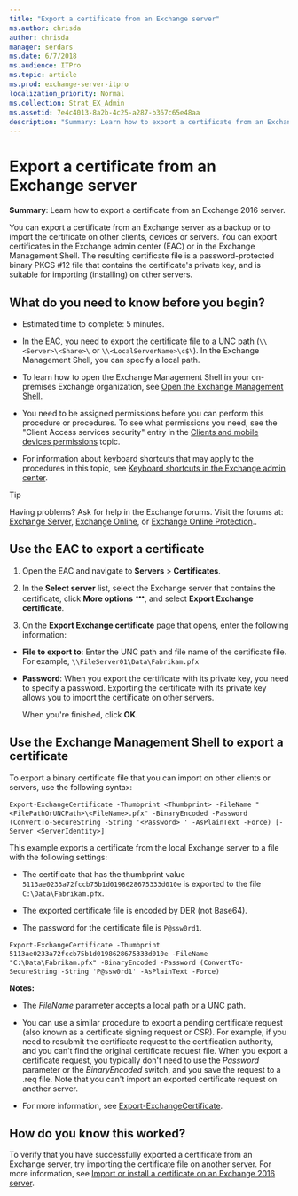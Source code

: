 ```yaml
---
title: "Export a certificate from an Exchange server"
ms.author: chrisda
author: chrisda
manager: serdars
ms.date: 6/7/2018
ms.audience: ITPro
ms.topic: article
ms.prod: exchange-server-itpro
localization_priority: Normal
ms.collection: Strat_EX_Admin
ms.assetid: 7e4c4013-8a2b-4c25-a287-b367c65e48aa
description: "Summary: Learn how to export a certificate from an Exchange 2016 server."
---
```


# Export a certificate from an Exchange server

 **Summary**: Learn how to export a certificate from an Exchange 2016 server.
  
You can export a certificate from an Exchange server as a backup or to import the certificate on other clients, devices or servers. You can export certificates in the Exchange admin center (EAC) or in the Exchange Management Shell. The resulting certificate file is a password-protected binary PKCS #12 file that contains the certificate's private key, and is suitable for importing (installing) on other servers.
  
## What do you need to know before you begin?

- Estimated time to complete: 5 minutes.
    
- In the EAC, you need to export the certificate file to a UNC path (`\\<Server>\<Share>\` or `\\<LocalServerName>\c$\`). In the Exchange Management Shell, you can specify a local path.
    
- To learn how to open the Exchange Management Shell in your on-premises Exchange organization, see [Open the Exchange Management Shell](https://docs.microsoft.com/powershell/exchange/exchange-server/open-the-exchange-management-shell).
    
- You need to be assigned permissions before you can perform this procedure or procedures. To see what permissions you need, see the "Client Access services security" entry in the [Clients and mobile devices permissions](../../permissions/feature-permissions/client-and-mobile-device-permissions.md) topic.
    
- For information about keyboard shortcuts that may apply to the procedures in this topic, see [Keyboard shortcuts in the Exchange admin center](../../about-documentation/exchange-admin-center-keyboard-shortcuts.md).
    
> [!TIP]
> Having problems? Ask for help in the Exchange forums. Visit the forums at: [Exchange Server](https://go.microsoft.com/fwlink/p/?linkId=60612), [Exchange Online](https://go.microsoft.com/fwlink/p/?linkId=267542), or [Exchange Online Protection](https://go.microsoft.com/fwlink/p/?linkId=285351)..
  
## Use the EAC to export a certificate

1. Open the EAC and navigate to **Servers** \> **Certificates**.
    
2. In the **Select server** list, select the Exchange server that contains the certificate, click **More options** ![More Options icon](../../media/ITPro_EAC_MoreOptionsIcon.png), and select **Export Exchange certificate**.
    
3. On the **Export Exchange certificate** page that opens, enter the following information: 
    
  - **File to export to**: Enter the UNC path and file name of the certificate file. For example, `\\FileServer01\Data\Fabrikam.pfx`
    
  - **Password**: When you export the certificate with its private key, you need to specify a password. Exporting the certificate with its private key allows you to import the certificate on other servers.
    
    When you're finished, click **OK**.
    
## Use the Exchange Management Shell to export a certificate

To export a binary certificate file that you can import on other clients or servers, use the following syntax:
  
```
Export-ExchangeCertificate -Thumbprint <Thumbprint> -FileName "<FilePathOrUNCPath>\<FileName>.pfx" -BinaryEncoded -Password (ConvertTo-SecureString -String '<Password> ' -AsPlainText -Force) [-Server <ServerIdentity>]
```

This example exports a certificate from the local Exchange server to a file with the following settings:
  
- The certificate that has the thumbprint value `5113ae0233a72fccb75b1d0198628675333d010e` is exported to the file `C:\Data\Fabrikam.pfx`.
    
- The exported certificate file is encoded by DER (not Base64).
    
- The password for the certificate file is `P@ssw0rd1`.
    
```
Export-ExchangeCertificate -Thumbprint 5113ae0233a72fccb75b1d0198628675333d010e -FileName "C:\Data\Fabrikam.pfx" -BinaryEncoded -Password (ConvertTo-SecureString -String 'P@ssw0rd1' -AsPlainText -Force)
```

 **Notes:**
  
- The _FileName_ parameter accepts a local path or a UNC path.
    
- You can use a similar procedure to export a pending certificate request (also known as a certificate signing request or CSR). For example, if you need to resubmit the certificate request to the certification authority, and you can't find the original certificate request file. When you export a certificate request, you typically don't need to use the _Password_ parameter or the _BinaryEncoded_ switch, and you save the request to a .req file. Note that you can't import an exported certificate request on another server.
    
- For more information, see [Export-ExchangeCertificate](http://technet.microsoft.com/library/0fffc597-7b46-4bc3-915c-f00c9eb56b40.aspx).
    
## How do you know this worked?

To verify that you have successfully exported a certificate from an Exchange server, try importing the certificate file on another server. For more information, see [Import or install a certificate on an Exchange 2016 server](import-certificates.md).
  

